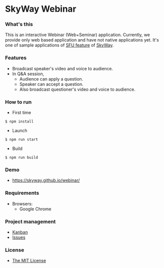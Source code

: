 # SkyWay Webinar

### What's this

This is an interactive Webinar (Web+Seminar) application.
Currently, we provide only web based application and have not native applications yet.
It's one of sample applications of [SFU feature](http://nttcom.github.io/skyway/alpha-release.html) of [SkyWay](http://skyway.io).

### Features

- Broadcast speaker's video and voice to audience.
- In Q&A session,
    - Audience can apply a question.
    - Speaker can accept a question.
    - Also broadcast questioner's video and voice to audience.

### How to run

- First time
```
$ npm install
```
- Launch
```
$ npm run start
```
- Build
```
$ npm run build
```

### Demo

- https://skyway.github.io/webinar/

### Requirements

- Browsers:
    - Google Chrome

### Project management

- [Kanban](https://github.com/skyway/webinar/projects/1)
- [Issues](https://github.com/skyway/webinar/issues)


### License

- [The MIT License](LICENSE)